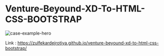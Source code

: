 # Venture-Beyound-XD-To-HTML-CSS-BOOTSTRAP

![case-example-hero](https://user-images.githubusercontent.com/97539653/168414067-250d2772-33dd-4af0-9829-c77ff19e8f58.png)


Link : https://zulfekardejrotiya.github.io/venture-beyound-xd-to-html-css-bootstrap/
